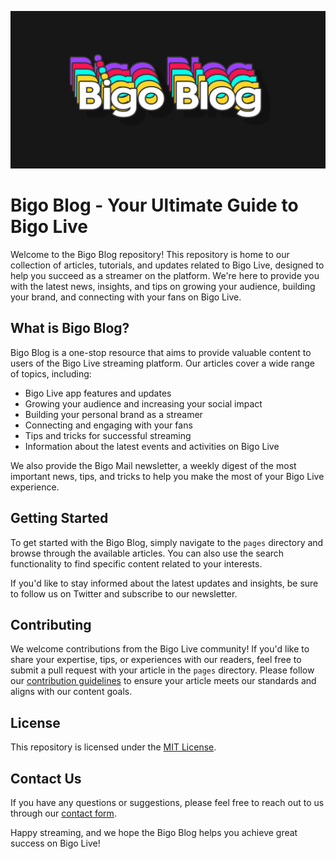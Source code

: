 ![banner](/public/static/images/twitter-card.jpg)

# Bigo Blog - Your Ultimate Guide to Bigo Live

Welcome to the Bigo Blog repository! This repository is home to our collection of articles, tutorials, and updates related to Bigo Live, designed to help you succeed as a streamer on the platform. We're here to provide you with the latest news, insights, and tips on growing your audience, building your brand, and connecting with your fans on Bigo Live.

## What is Bigo Blog?

Bigo Blog is a one-stop resource that aims to provide valuable content to users of the Bigo Live streaming platform. Our articles cover a wide range of topics, including:

- Bigo Live app features and updates
- Growing your audience and increasing your social impact
- Building your personal brand as a streamer
- Connecting and engaging with your fans
- Tips and tricks for successful streaming
- Information about the latest events and activities on Bigo Live

We also provide the Bigo Mail newsletter, a weekly digest of the most important news, tips, and tricks to help you make the most of your Bigo Live experience.

## Getting Started

To get started with the Bigo Blog, simply navigate to the `pages` directory and browse through the available articles. You can also use the search functionality to find specific content related to your interests.

If you'd like to stay informed about the latest updates and insights, be sure to follow us on Twitter and subscribe to our newsletter.

## Contributing

We welcome contributions from the Bigo Live community! If you'd like to share your expertise, tips, or experiences with our readers, feel free to submit a pull request with your article in the `pages` directory. Please follow our [contribution guidelines](CONTRIBUTING.md) to ensure your article meets our standards and aligns with our content goals.

## License

This repository is licensed under the [MIT License](LICENSE).

## Contact Us

If you have any questions or suggestions, please feel free to reach out to us through our [contact form](https://blog.onbigo.dev/contact).

Happy streaming, and we hope the Bigo Blog helps you achieve great success on Bigo Live!
